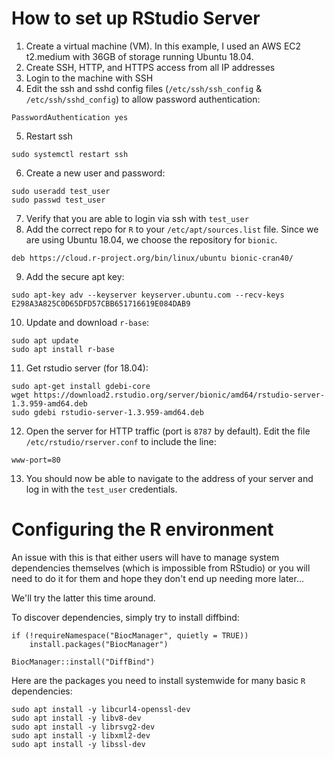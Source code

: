 # How to set up RStudio Server

1. Create a virtual machine (VM). In this example, I used an AWS EC2 t2.medium with 36GB of storage running
Ubuntu 18.04.
2. Create SSH, HTTP, and HTTPS access from all IP addresses 
3. Login to the machine with SSH
4. Edit the ssh and sshd config files (`/etc/ssh/ssh_config` & `/etc/ssh/sshd_config`) to
allow password authentication:
```
PasswordAuthentication yes
```
5. Restart ssh 
```
sudo systemctl restart ssh
```
6. Create a new user and password:
```
sudo useradd test_user
sudo passwd test_user
```
7. Verify that you are able to login via ssh with `test_user`
8. Add the correct repo for `R` to your `/etc/apt/sources.list` file. Since
we are using Ubuntu 18.04, we choose the repository for `bionic`.
```
deb https://cloud.r-project.org/bin/linux/ubuntu bionic-cran40/
```
9. Add the secure apt key:
```
sudo apt-key adv --keyserver keyserver.ubuntu.com --recv-keys E298A3A825C0D65DFD57CBB651716619E084DAB9
```
10. Update and download `r-base`:
```
sudo apt update
sudo apt install r-base
```
11. Get rstudio server (for 18.04):
```
sudo apt-get install gdebi-core
wget https://download2.rstudio.org/server/bionic/amd64/rstudio-server-1.3.959-amd64.deb
sudo gdebi rstudio-server-1.3.959-amd64.deb
```
12. Open the server for HTTP traffic (port is `8787` by default). 
Edit the file `/etc/rstudio/rserver.conf` to include the line:
```
www-port=80
```
13. You should now be able to navigate to the address of your server and log in with the `test_user` credentials. 

# Configuring the R environment

An issue with this is that either users will have to manage system dependencies themselves (which is impossible from RStudio)
or you will need to do it for them and hope they don't end up needing more later...

We'll try the latter this time around.

To discover dependencies, simply try to install diffbind:
```
if (!requireNamespace("BiocManager", quietly = TRUE))
    install.packages("BiocManager")

BiocManager::install("DiffBind")
```

Here are the packages you need to install systemwide for many basic `R` dependencies:

```
sudo apt install -y libcurl4-openssl-dev
sudo apt install -y libv8-dev
sudo apt install -y librsvg2-dev
sudo apt install -y libxml2-dev
sudo apt install -y libssl-dev 
```





